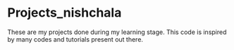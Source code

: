 # Projects_nishchala
These are my projects done during my learning stage. 
This code is inspired by many codes and tutorials present out there. 

